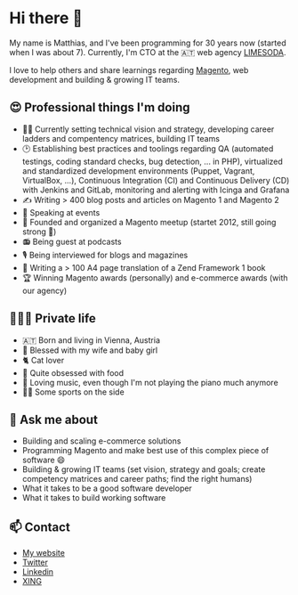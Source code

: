 # Hi there 👋

My name is Matthias, and I've been programming for 30 years now (started when I was about 7). Currently, I'm CTO at the :austria: web agency [LIMESODA](https://www.limesoda.com/).

I love to help others and share learnings regarding [Magento](https://magento.com/), web development and building & growing IT teams.

## :heart_eyes: Professional things I'm doing

* :construction_worker_man: Currently setting technical vision and strategy, developing career ladders and compentency matrices, building IT teams
* :clock2: Establishing best practices and toolings regarding QA (automated testings, coding standard checks, bug detection, ... in PHP), virtualized and standardized development environments (Puppet, Vagrant, VirtualBox, ...), Continuous Integration (CI) and Continuous Delivery (CD) with Jenkins and GitLab, monitoring and alerting with Icinga and Grafana
* :writing_hand: Writing > 400 blog posts and articles on Magento 1 and Magento 2
* :microphone: Speaking at events
* :hugs: Founded and organized a Magento meetup (startet 2012, still going strong :muscle:)
* :radio: Being guest at podcasts
* :studio_microphone: Being interviewed for blogs and magazines
* :notebook: Writing a > 100 A4 page translation of a Zend Framework 1 book
* :trophy: Winning Magento awards (personally) and e-commerce awards (with our agency)

## :family_man_woman_girl: Private life

* :austria: Born and living in Vienna, Austria
* :smiling_face_with_three_hearts: Blessed with my wife and baby girl
* :cat2: Cat lover
* :spaghetti: Quite obsessed with food
* :musical_keyboard: Loving music, even though I'm not playing the piano much anymore
* :running_man: Some sports on the side

## 💬 Ask me about

* Building and scaling e-commerce solutions
* Programming Magento and make best use of this complex piece of software 😄
* Building & growing IT teams (set vision, strategy and goals; create competency matrices and career paths; find the right humans)
* What it takes to be a good software developer
* What it takes to build working software

## 📫 Contact

* [My website](https://www.matthias-zeis.com)
* [Twitter](https://twitter.com/mzeis)
* [Linkedin](https://www.linkedin.com/feed/)
* [XING](https://www.xing.com/profile/Matthias_GlitznerZeis)
